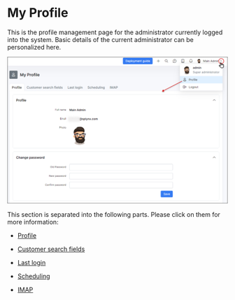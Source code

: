 My Profile
=============

This is the profile management page for the administrator currently logged into the system. Basic details  of the current administrator can be personalized here.

![My profile](my_profile.png)

This section is separated into the following parts. Please click on them for more information:

* [ Profile ](my_profile/profile/profile.md)

* [Customer search fields](my_profile/customer_search_fields/custom_search_fields.md)

* [Last login](my_profile/last_login/last_login.md)

* [Scheduling](my_profile/scheduling/scheduling.md)

* [IMAP](my_profile/imap/imap.md)
